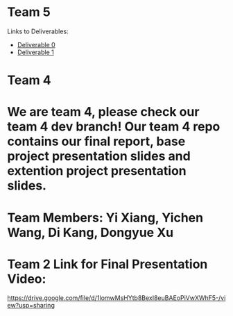 # Team 5

Links to Deliverables:
- [Deliverable 0](https://github.com/BU-Spark/ds-councilor-mejia-city-services/tree/team-5/fall22-team-5/deliverables/deliverable0)
- [Deliverable 1](https://github.com/BU-Spark/ds-councilor-mejia-city-services/tree/team-5/fall22-team-5/deliverables/deliverable1)

# Team 4

# We are team 4, please check our team 4 dev branch! Our team 4 repo contains our final report, base project presentation slides and extention project presentation slides. 

# Team Members: Yi Xiang, Yichen Wang, Di Kang, Dongyue Xu


#  Team 2 Link for Final Presentation Video:
https://drive.google.com/file/d/1IomwMsHYtb8BexI8euBAEoPiVwXWhF5-/view?usp=sharing
